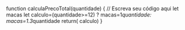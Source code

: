 function calculaPrecoTotal(quantidade) {
  // Escreva seu código aqui
  let macas
 let calculo=(quantidade>=12) ? macas=1*quantidade: macas=1.3*quantidade
return( calculo)
}